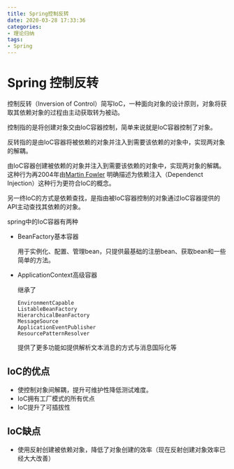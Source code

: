 ```yaml
---
title: Spring控制反转
date: 2020-03-28 17:33:36
categories: 
- 理论归纳
tags:
- Spring
---
```


# Spring 控制反转

控制反转（Inversion of Control）简写IoC，一种面向对象的设计原则，对象将获取其依赖对象的过程由主动获取转为被动。

控制指的是将创建对象交由IoC容器控制，简单来说就是IoC容器控制了对象。

反转指的是由IoC容器将被依赖的对象并注入到需要该依赖的对象中，实现两对象的解耦。

由IoC容器创建被依赖的对象并注入到需要该依赖的对象中，实现两对象的解耦。这种行为再2004年由[Martin Fowler](https://zh.m.wikipedia.org/wiki/Martin_Fowler) 明确描述为依赖注入（Dependenct Injection）这种行为更符合IoC的概念。

另一终IoC的方式是依赖查找，是指由被IoC容器控制的对象通过IoC容器提供的API主动查找其依赖的对象。

spring中的IoC容器有两种

- BeanFactory基本容器

  用于实例化、配置、管理bean，只提供最基础的注册bean、获取bean和一些简单的方法。

- ApplicationContext高级容器

  继承了

  ```
  EnvironmentCapable
  ListableBeanFactory
  HierarchicalBeanFactory
  MessageSource
  ApplicationEventPublisher
  ResourcePatternResolver
  ```

  提供了更多功能如提供解析文本消息的方式与消息国际化等



## IoC的优点

- 使控制对象间解耦，提升可维护性降低测试难度。
- IoC拥有工厂模式的所有优点
- IoC提升了可插拔性

## IoC缺点

- 使用反射创建被依赖对象，降低了对象创建的效率（现在反射创建对象效率已经大大改善）

